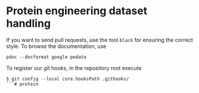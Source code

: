 # Protein engineering dataset handling

If you want to send pull requests, use the tool `black` for ensuring the correct style.
To browse the documentation, use

```
pdoc --docformat google pedata
```

To register our git hooks, in the repository root execute
```
$ git config --local core.hooksPath .githooks/
```# protein
